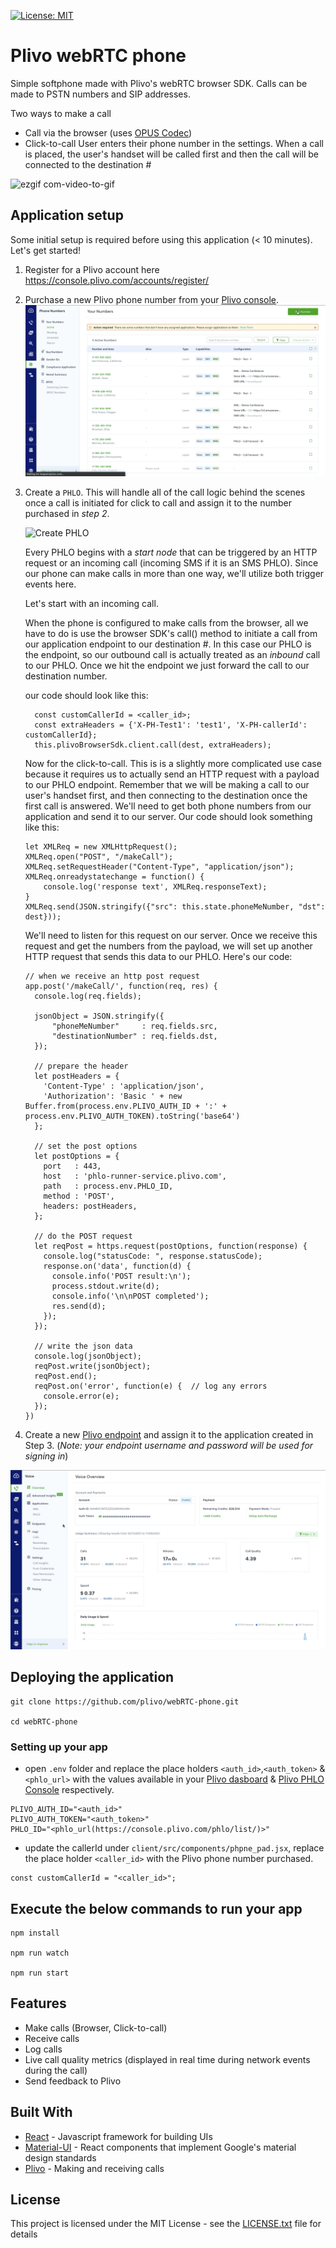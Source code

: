 [![License: MIT](https://img.shields.io/badge/License-MIT-yellow.svg)](https://opensource.org/licenses/MIT)

# Plivo webRTC phone
Simple softphone made with Plivo's webRTC browser SDK. Calls can be made to PSTN numbers and SIP addresses.

Two ways to make a call

* Call via the browser (uses <a href="http://opus-codec.org/" target="_blank">OPUS Codec</a>)
* Click-to-call
     User enters their phone number in the settings. When a call is placed, the user's handset will be called first and then the call will be connected to the destination #

![ezgif com-video-to-gif](https://user-images.githubusercontent.com/32422458/40951940-18cd6908-682e-11e8-8e13-787de45b1a90.gif)

## Application setup

Some initial setup is required before using this application (< 10 minutes). Let's get started!

1. Register for a Plivo account here <a href="https://console.plivo.com/accounts/register/">https://console.plivo.com/accounts/register/</a>

2. Purchase a new Plivo phone number from your [Plivo console](https://console.plivo.com/active-phone-numbers/).
  ![Buy Number](client/src/static//gifs/buy-number.gif)

3. Create a `PHLO`. This will handle all of the call logic behind the scenes once a call is initiated for click to call and assign it to the number purchased in *step 2*.

    ![Create PHLO](client/src/static/gifs/create-phlo.gif)

    Every PHLO begins with a _start node_ that can be triggered by an HTTP request or an incoming call (incoming SMS if it is an SMS PHLO). Since our phone can make calls in more than one way, we'll utilize both trigger events here. 

    Let's start with an incoming call. 

    When the phone is configured to make calls from the browser, all we have to do is use the browser SDK's call() method to initiate a call from our application endpoint to our destination #. In this case our PHLO is the endpoint, so our outbound call is actually treated as an _inbound_ call to our PHLO. Once we hit the endpoint we just forward the call to our destination number.

    our code should look like this:
    ```
      const customCallerId = <caller_id>;
      const extraHeaders = {'X-PH-Test1': 'test1', 'X-PH-callerId': customCallerId};
      this.plivoBrowserSdk.client.call(dest, extraHeaders);
    ```

    Now for the click-to-call. This is is a slightly more complicated use case because it requires us to actually send an HTTP request with a payload to our PHLO endpoint. Remember that we will be making a call to our user's handset first, and then connecting to the destination once the first call is answered. We'll need to get both phone numbers from our application and send it to our server. Our code should look something like this:

    ```
    let XMLReq = new XMLHttpRequest();
    XMLReq.open("POST", "/makeCall");
    XMLReq.setRequestHeader("Content-Type", "application/json");
    XMLReq.onreadystatechange = function() {
        console.log('response text', XMLReq.responseText);
    }
    XMLReq.send(JSON.stringify({"src": this.state.phoneMeNumber, "dst": dest}));
    ```

    We'll need to listen for this request on our server. Once we receive this request and get the numbers from the payload, we will set up another HTTP request that sends this data to our PHLO. Here's our code: 

    ```
    // when we receive an http post request
    app.post('/makeCall/', function(req, res) {
      console.log(req.fields);

      jsonObject = JSON.stringify({
          "phoneMeNumber"     : req.fields.src,
          "destinationNumber" : req.fields.dst,
      });

      // prepare the header
      let postHeaders = {
        'Content-Type' : 'application/json',
        'Authorization': 'Basic ' + new Buffer.from(process.env.PLIVO_AUTH_ID + ':' + process.env.PLIVO_AUTH_TOKEN).toString('base64')
      };

      // set the post options
      let postOptions = {
        port   : 443,
        host   : 'phlo-runner-service.plivo.com',
        path   : process.env.PHLO_ID,
        method : 'POST',
        headers: postHeaders,
      };

      // do the POST request
      let reqPost = https.request(postOptions, function(response) {
        console.log("statusCode: ", response.statusCode);
        response.on('data', function(d) {
          console.info('POST result:\n');
          process.stdout.write(d);
          console.info('\n\nPOST completed');
          res.send(d);
        });
      });

      // write the json data
      console.log(jsonObject);
      reqPost.write(jsonObject);
      reqPost.end();
      reqPost.on('error', function(e) {  // log any errors
        console.error(e);
      });
    })
    ```

4. Create a new [Plivo endpoint](https://console.plivo.com/voice/endpoints/) and assign it to the application created in Step 3. (_Note: your endpoint username and password will be used for signing in_)

  ![Create Endpoint](client/src/static//gifs/create-endpoint.gif)


## Deploying the application
```
git clone https://github.com/plivo/webRTC-phone.git

cd webRTC-phone
```

### Setting up your app

* open `.env` folder and replace the place holders `<auth_id>`,`<auth_token>` & `<phlo_url>` with the values available in your [Plivo dasboard](https://console.plivo.com/dashboard/) & [Plivo PHLO Console](https://console.plivo.com/phlo/list/) respectively.

```
PLIVO_AUTH_ID="<auth_id>"
PLIVO_AUTH_TOKEN="<auth_token>"
PHLO_ID="<phlo_url(https://console.plivo.com/phlo/list/)>"
```

* update the callerId under `client/src/components/phpne_pad.jsx`, replace the place holder `<caller_id>` with the Plivo phone number purchased.
```
const customCallerId = "<caller_id>";
```

## Execute the below commands to run your app
```
npm install

npm run watch

npm run start
```
## Features

* Make calls (Browser, Click-to-call)
* Receive calls
* Log calls
* Live call quality metrics (displayed in real time during network events during the call)
* Send feedback to Plivo

## Built With

* [React](https://reactjs.org/) - Javascript framework for building UIs
* [Material-UI](https://material-ui.com/) - React components that implement Google's material design standards
* [Plivo](https://www.plivo.com/) - Making and receiving calls
## License

This project is licensed under the MIT License - see the [LICENSE.txt](LICENSE.txt) file for details


